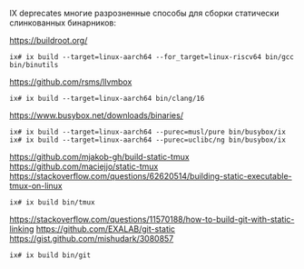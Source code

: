 IX deprecates многие разрозненные способы для сборки статически слинкованных бинарников:

https://buildroot.org/

```shell
ix# ix build --target=linux-aarch64 --for_target=linux-riscv64 bin/gcc bin/binutils
```

https://github.com/rsms/llvmbox

```shell
ix# ix build --target=linux-aarch64 bin/clang/16
```

https://www.busybox.net/downloads/binaries/

```shell
ix# ix build --target=linux-aarch64 --purec=musl/pure bin/busybox/ix
ix# ix build --target=linux-aarch64 --purec=uclibc/ng bin/busybox/ix
```

https://github.com/mjakob-gh/build-static-tmux
https://github.com/maciejjo/static-tmux
https://stackoverflow.com/questions/62620514/building-static-executable-tmux-on-linux

```shell
ix# ix build bin/tmux
```

https://stackoverflow.com/questions/11570188/how-to-build-git-with-static-linking
https://github.com/EXALAB/git-static
https://gist.github.com/mishudark/3080857

```shell
ix# ix build bin/git
```
